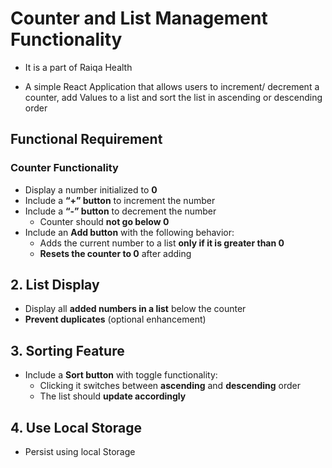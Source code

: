 # Counter and List Management Functionality

- It is a part of Raiqa Health

- A simple React Application that allows users to increment/ decrement a counter, add Values to a list and sort the list in ascending or descending order

## Functional Requirement

### Counter Functionality

- Display a number initialized to **0**
- Include a **“+” button** to increment the number
- Include a **“-” button** to decrement the number  
  - Counter should **not go below 0**
- Include an **Add button** with the following behavior:
  - Adds the current number to a list **only if it is greater than 0**
  - **Resets the counter to 0** after adding

## 2. List Display

- Display all **added numbers in a list** below the counter
- **Prevent duplicates** (optional enhancement)

## 3. Sorting Feature

- Include a **Sort button** with toggle functionality:
  - Clicking it switches between **ascending** and **descending** order
  - The list should **update accordingly**

## 4. Use Local Storage

- Persist using local Storage
